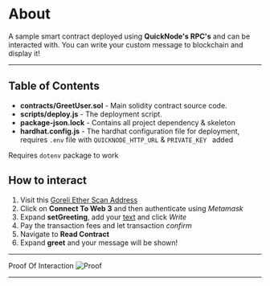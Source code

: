 # About
A sample smart contract deployed using **QuickNode's RPC's** and can be interacted with.
You can write your custom message to blockchain and display it! 

---
## Table of Contents
 - **contracts/GreetUser.sol** - Main solidity contract source code.
 - **scripts/deploy.js** - The deployment script.
 - **package-json.lock** - Contains all project dependency & skeleton
 - **hardhat.config.js** - The hardhat configuration file for deployment, requires `.env` file with `QUICKNODE_HTTP_URL` & `PRIVATE_KEY ` added 

Requires `dotenv` package to work



## How to interact
 
  1. Visit this [Goreli Ether Scan Address](https://goerli.etherscan.io/address/0xdA9595a862b0166BD74c49C1aE0C1ca3bbBdBbCA#writeContract)
  2. Click on **Connect To Web 3** and then authenticate using *Metamask*
  3. Expand **setGreeting**, add your <u>text</u> and click *Write*
  4. Pay the transaction fees and let transaction *confirm*
  5. Navigate to **Read Contract**
  6. Expand **greet** and your message will be shown!
  
  ---
  Proof Of Interaction
  ![Proof](https://user-images.githubusercontent.com/74095712/200911700-b44b3d10-2e77-4c2f-8e10-71e7280e58ed.png)
  
  ---
